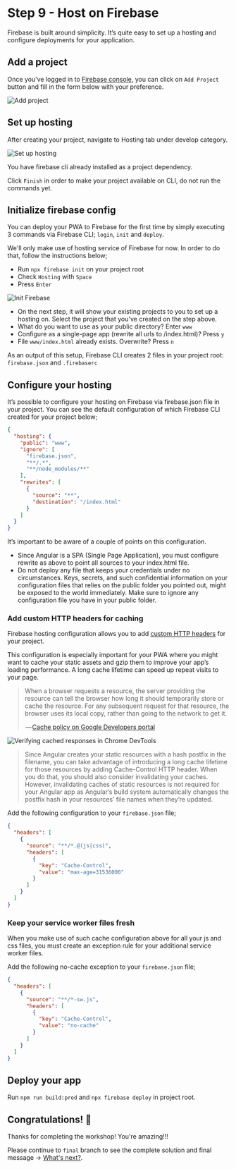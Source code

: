 # Step 9 - Host on Firebase

Firebase is built around simplicity. It’s quite easy to set up a hosting and configure deployments for your application.

## Add a project

Once you’ve logged in to [Firebase console](https://console.firebase.google.com/), you can click on `Add Project` button and fill in the form below with your preference.

![Add project](https://cdn-images-1.medium.com/max/1600/1*Qh-SDA2No4fQl--m31zQTg.png)

## Set up hosting

After creating your project, navigate to Hosting tab under develop category. 

![Set up hosting](https://cdn-images-1.medium.com/max/2400/1*ncc-9H9yvbsiuwUab45vTQ.png)

You have firebase cli already installed as a project dependency. 

Click `Finish` in order to make your project available on CLI, do not run the commands yet.

## Initialize firebase config

You can deploy your PWA to Firebase for the first time by simply executing 3 commands via Firebase CLI; `login`, `init` and `deploy`. 

We'll only make use of hosting service of Firebase for now. In order to do that, follow the instructions below;

* Run `npx firebase init` on your project root 
* Check `Hosting` with `Space`
* Press `Enter`

![Init Firebase](https://cdn-images-1.medium.com/max/2400/1*WpxdhNU_HQ2y9yp6RoRNig.png)

* On the next step, it will show your existing projects to you to set up a hosting on. Select the project that you've created on the step above.
* What do you want to use as your public directory? Enter `www`
* Configure as a single-page app (rewrite all urls to /index.html)? Press `y`
* File `www/index.html` already exists. Overwrite? Press `n`

As an output of this setup, Firebase CLI creates 2 files in your project root: `firebase.json` and `.firebaserc`

## Configure your hosting

It’s possible to configure your hosting on Firebase via firebase.json file in your project. You can see the default configuration of which Firebase CLI created for your project below;

```json
{
  "hosting": {
    "public": "www",
    "ignore": [
      "firebase.json",
      "**/.*",
      "**/node_modules/**"
    ],
    "rewrites": [
      {
        "source": "**",
        "destination": "/index.html"
      }
    ]
  }
}
```

It’s important to be aware of a couple of points on this configuration.

* Since Angular is a SPA (Single Page Application), you must configure rewrite as above to point all sources to your index.html file.
* Do not deploy any file that keeps your credentials under no circumstances. Keys, secrets, and such confidential information on your configuration files that relies on the public folder you pointed out, might be exposed to the world immediately. Make sure to ignore any configuration file you have in your public folder.

### Add custom HTTP headers for caching

Firebase hosting configuration allows you to add [custom HTTP headers](https://firebase.google.com/docs/hosting/full-config#headers) for your project.

This configuration is especially important for your PWA where you might want to cache your static assets and gzip them to improve your app’s loading performance. A long cache lifetime can speed up repeat visits to your page.

> When a browser requests a resource, the server providing the resource can tell the browser how long it should temporarily store or cache the resource. For any subsequent request for that resource, the browser uses its local copy, rather than going to the network to get it.
>
> — [Cache policy on Google Developers portal](https://developers.google.com/web/tools/lighthouse/audits/cache-policy)

![Verifying cached responses in Chrome DevTools](https://cdn-images-1.medium.com/max/1600/0*ejKN_MNjBX8L7TUH.png)

> Since Angular creates your static resources with a hash postfix in the filename, you can take advantage of introducing a long cache lifetime for those resources by adding Cache-Control HTTP header. When you do that, you should also consider invalidating your caches. However, invalidating caches of static resources is not required for your Angular app as Angular’s build system automatically changes the postfix hash in your resources’ file names when they’re updated.

Add the following configuration to your `firebase.json` file;

```json
{
  "headers": [
    {
      "source": "**/*.@(js|css)",
      "headers": [
        {
          "key": "Cache-Control",
          "value": "max-age=31536000"
        }
      ]
    }
  ]
}
```

### Keep your service worker files fresh

When you make use of such cache configuration above for all your js and css files, you must create an exception rule for your additional service worker files. 

Add the following no-cache exception to your `firebase.json` file;

```json
{
  "headers": [
    {
      "source": "**/*-sw.js",
      "headers": [
        {
          "key": "Cache-Control",
          "value": "no-cache"
        }
      ]
    }
  ]
}
```

## Deploy your app

Run `npm run build:prod` and `npx firebase deploy` in project root.
 

## Congratulations! 🎉

Thanks for completing the workshop! You're amazing!!!

Please continue to `final` branch to see the complete solution and final message -> [What's next?](https://github.com/onderceylan/pwa-workshop-angular-firebase/blob/final/README.md).
